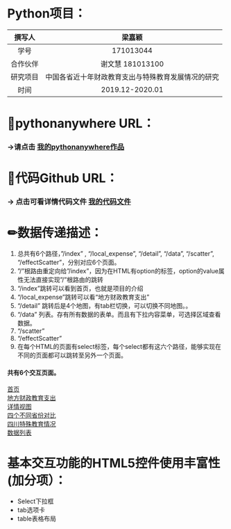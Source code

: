# Python项目：
| 撰写人  | 梁嘉颖  | 
|:-:|:-:|
| 学号  | 171013044  |
| 合作伙伴 | 谢文慧 181013100|
| 研究项目| 中国各省近十年财政教育支出与特殊教育发展情况的研究  |
|时间|2019.12-2020.01|


# 💯pythonanywhere URL：
### →请点击    [我的pythonanywhere作品](http://gawing.pythonanywhere.com)

# 💯代码Github URL： 
### → 点击可看详情代码文件   [我的代码文件](https://github.com/NFUNM044/Python/tree/master/code)

# ✏数据传递描述：
1. 总共有6个路径，”/index” , “/local_expense”, “/detail”, “/data”, “/scatter”, “/effectScatter”，分别对应6个页面。
2. ”/”根路由重定向给”/index”，因为在HTML有option的标签，option的value属性无法直接实现”/”根路由的跳转
3.  “/index”跳转可以看到首页，也就是项目的介绍
4.  “/local_expense”跳转可以看“地方财政教育支出”
5.  “/detail” 跳转后是4个地图，有tab栏切换，可以切换不同地图。。
6.  “/data” 列表。存有所有数据的表单。而且有下拉内容菜单，可选择区域查看数据。
7.  “/scatter” 
8. “/effectScatter”
9. 在每个HTML的页面有select标签，每个select都有这六个路径，能够实现在不同的页面都可以跳转至另外一个页面。
#### 共有6个交互页面。
[首页](http://gawing.pythonanywhere.com/index) <br>
[地方财政教育支出](http://gawing.pythonanywhere.com/local_expense) <br>
[详情视图](http://gawing.pythonanywhere.com/detail) <br>
[四个不同省份对比](http://gawing.pythonanywhere.com/scatter) <br>
[四川特殊教育情况](http://gawing.pythonanywhere.com/effectScatter) <br>
[数据列表](http://gawing.pythonanywhere.com/data) <br>

# 基本交互功能的HTML5控件使用丰富性(加分项）：
- Select下拉框
- tab选项卡
- table表格布局
